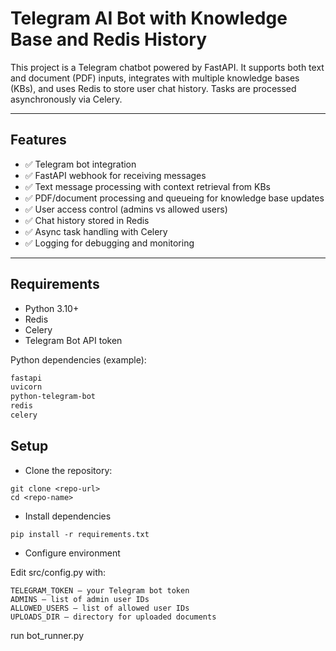 # Telegram AI Bot with Knowledge Base and Redis History

This project is a Telegram chatbot powered by FastAPI. It supports both text and document (PDF) inputs, integrates with multiple knowledge bases (KBs), and uses Redis to store user chat history. Tasks are processed asynchronously via Celery.

---

## Features

- ✅ Telegram bot integration
- ✅ FastAPI webhook for receiving messages
- ✅ Text message processing with context retrieval from KBs
- ✅ PDF/document processing and queueing for knowledge base updates
- ✅ User access control (admins vs allowed users)
- ✅ Chat history stored in Redis
- ✅ Async task handling with Celery
- ✅ Logging for debugging and monitoring

---

## Requirements

- Python 3.10+
- Redis
- Celery
- Telegram Bot API token

Python dependencies (example):

```txt
fastapi
uvicorn
python-telegram-bot
redis
celery
```

## Setup

- Clone the repository: 
```
git clone <repo-url>
cd <repo-name>
```
- Install dependencies
```
pip install -r requirements.txt
```
- Configure environment

Edit src/config.py with:
``` 
TELEGRAM_TOKEN – your Telegram bot token
ADMINS – list of admin user IDs
ALLOWED_USERS – list of allowed user IDs
UPLOADS_DIR – directory for uploaded documents
```

run bot_runner.py
